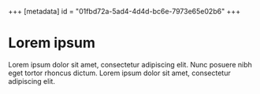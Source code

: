 +++
[metadata]
id = "01fbd72a-5ad4-4d4d-bc6e-7973e65e02b6"
+++

# Lorem ipsum

Lorem ipsum dolor sit amet, consectetur adipiscing elit. Nunc posuere nibh eget tortor rhoncus dictum. Lorem ipsum dolor sit amet, consectetur adipiscing elit.